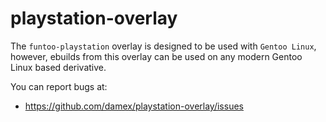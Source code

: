 playstation-overlay
=================

The `funtoo-playstation` overlay is designed to be used with `Gentoo Linux`, however, ebuilds from this overlay can be used on any modern Gentoo Linux based derivative.

You can report bugs at:

* https://github.com/damex/playstation-overlay/issues
